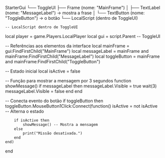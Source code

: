 StarterGui
└── ToggleUI
    ├── Frame (nome: "MainFrame")
    │   ├── TextLabel (nome: "MessageLabel") → mostra a frase
    │   └── TextButton (nome: "ToggleButton") → o botão
    └── LocalScript (dentro de ToggleUI)
    
    -- LocalScript dentro de ToggleUI

local player = game.Players.LocalPlayer
local gui = script.Parent -- ToggleUI

-- Referências aos elementos da interface
local mainFrame = gui:FindFirstChild("MainFrame")
local messageLabel = mainFrame and mainFrame:FindFirstChild("MessageLabel")
local toggleButton = mainFrame and mainFrame:FindFirstChild("ToggleButton")

-- Estado inicial
local isActive = false

-- Função para mostrar a mensagem por 3 segundos
function showMessage()
    if messageLabel then
        messageLabel.Visible = true
        wait(3)
        messageLabel.Visible = false
    end
end

-- Conecta evento do botão
if toggleButton then
    toggleButton.MouseButton1Click:Connect(function()
        isActive = not isActive -- Alterna o estado

        if isActive then
            showMessage() -- Mostra a mensagem
        else
            print("Missão desativada.")
        end
    end)
end
